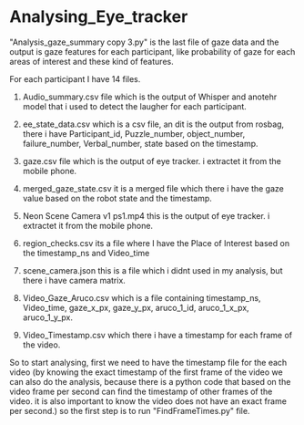 # Analysing_Eye_tracker

"Analysis_gaze_summary copy 3.py" is the last file of gaze data and the output is gaze features for each participant, like probability of gaze for each areas of interest and these kind of features. 

For each participant I have 14 files. 
1. Audio_summary.csv file which is the output of Whisper and anotehr model that i used to detect the laugher for each participant.

2. ee_state_data.csv which is a csv file, an dit is the output from rosbag, there i have Participant_id, Puzzle_number, object_number, failure_number, Verbal_number, state based on the timestamp.

3. gaze.csv file which is the output of eye tracker. i extractet it from the mobile phone. 

4. merged_gaze_state.csv it is a merged file which there i have the gaze value based on the robot state and the timestamp.

5. Neon Scene Camera v1 ps1.mp4 this is the output of eye tracker. i extractet it from the mobile phone.

6. region_checks.csv its a file where I have the Place of Interest based on the timestamp_ns and Video_time

7. scene_camera.json this is a file which i didnt used in my analysis, but there i have camera matrix.

8. Video_Gaze_Aruco.csv which is a file containing timestamp_ns, Video_time, gaze_x_px, gaze_y_px, aruco_1_id, aruco_1_x_px, aruco_1_y_px.

9. Video_Timestamp.csv which there i have a timestamp for each frame of the video.

So to start analysing, first we need to have the timestamp file for the each video (by knowing the exact timestamp of the first frame of the video we can also do the analysis, because there is a python code that based on the video frame per second can find the timestamp of other frames of the video. it is also important to know the video does not have an exact frame per second.)
so the first step is to run "FindFrameTimes.py" file.





